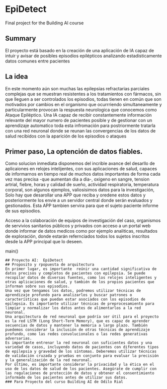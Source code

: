 <!-- This is the markdown template for the final project of the Building AI course, 
created by Reaktor Innovations and University of Helsinki. 
Copy the template, paste it to your GitHub README and edit! -->

# EpiDetect

Final project for the Building AI course

## Summary
El proyecto está basado en la creación de una aplicación de IA capaz de intuir y avisar de  posibles episodios epilépticos analizando estadisticamente datos comunes entre pacientes 


## La idea

En este momento aún son muchas las epilepsias refractarias parciales complejas que se muestran resistentes a los tratamientos con fármacos, sin que lleguen a ser controlados los episodios,  todas tienen en común que son motivados por cambios en el organismo que ocurrriendo simultaneamente y particularmente provocan la respuesta neurologica que conocemos como Ataque Epiléptico. Una IA capaz de recibir constantemente información relevante del mayor numero de pacientes posible y de gestionar con un aprendizaje automatico toda esta infromación para postriormente tratarla con una red neuronal donde se reunan las convergencias de los datos de salud recibidos con la aparición de los episodios o ataques

## Primer paso, La optención de datos fiables.

Como solucion inmediata disponemos del incrible avance del desarllo de aplicaiones en relojes intelijentes, con sus aplicaciones de salud, capaces de informarnos en tiempo real de muchos datos importantes de forma cada vez mas precisa -que aumentan dia a dia-, oxigeno en sangre, tension artrial, fiebre, horas y calidad de sueño, actividad respiratoria, temperatura corporal, son algunos ejemplos, valiosisimos datos para la investigación, Solo hay que desarollar una APP que reciba y oredene estos datos y posteriormente los envie a un servidor central donde serán evaluados y gestionados. Esta APP tambien servira para que el sujeto paciente informe de sus episodios.

Acceso a la colaboración de equipos de investigación del caso, organismos de servivios sanitarios públicos y privados con acceso a un portal web donde informar de datos medicos como por ejemplo analiticas, resultados de exploración, donde estarán refernciados todos los sujetos inscritos desde la APP principal que lo deseen.



main()
```
## Proyecto AI:  EpiDetect
## Proposito y rpopuesta de arquitectura
En primer lugar, es importante  reúnir una cantidad significativa de datos precisos y completos de pacientes con epilepsia. Se puede recopilar datos de diversas fuentes, como los relojes inteligentes y otras aplicaciones de salud, y también de los propios pacientes que informan sobre sus episodios.
Una vez que tengamos los datos, podremos utilizar técnicas de aprendizaje profundo para analizarlos y buscar patrones o características que puedan estar asociados con los episodios de epilepsia. Es importante utilizar técnicas de preprocesamiento para limpiar y normalizar los datos antes de alimentarlos a la red neuronal.
Una arquitectura de red neuronal que podría ser útil para el proyecto es la red LSTM (Long Short-Term Memory), que es capaz de aprender secuencias de datos y mantener la memoria a largo plazo. También puedemos considerar la inclusión de otras técnicas de aprendizaje profundo, como las redes convolucionales o las redes generativas adversarias.
Es importante entrenar la red neuronal con suficientes datos y una variedad de casos, incluyendo datos de pacientes con diferentes tipos de epilepsia y gravedad de los síntomas. Deberemos utilizar técnicas de validación cruzada y pruebas en conjunto para evaluar la precisión y la generalización de la red neuronal.
Por último, es importante considerar la privacidad y la ética en el uso de los datos de salud de los pacientes. Asegúrate de cumplir con las regulaciones de protección de datos y obtener el consentimiento informado de los pacientes antes de utilizar sus datos.
### Para Proyecto del curso Building AI de Odilo Rial



